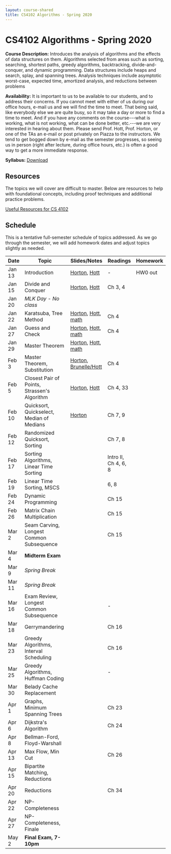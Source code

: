```yaml
---
layout: course-shared 
title: CS4102 Algorithms - Spring 2020 
---
```

# CS4102 Algorithms - Spring 2020

**Course Description:** Introduces the analysis of algorithms and the
effects of data structures on them. Algorithms selected from areas such
as sorting, searching, shortest paths, greedy algorithms, backtracking,
divide-and-conquer, and dynamic programming. Data structures include
heaps and search, splay, and spanning trees. Analysis techniques include
asymptotic worst-case, expected time, amortized analysis, and reductions
between problems

**Availability:** It is important to us to be available to our students, and to address their concerns. If you cannot meet with either of us during our office hours, e-mail us and we will find the time to meet. That being said, like everybody else we are quite busy, so it may take a day or more to find a time to meet. And if you have any comments on the course---what is working, what is not working, what can be done better, etc.---we are very interested in hearing about them.  Please send Prof. Hott, Prof. Horton, or one of the TAs an e-mail or post privately on Piazza to the instructors. We tend to get bogged down by e-mail as the semester progresses, so seeing us in person (right after lecture, during office hours, etc.) is often a good way to get a more immediate response.

**Syllabus:** [Download](pdfs/syllabus.pdf) 

## Resources

The topics we will cover are difficult to master.  Below are resources to help with foundational concepts, including proof techniques and additional practice problems.

[Useful Resources for CS 4102](resources.html)

## Schedule

This is a tentative full-semester schedule of topics addressed.  As we go through the semester, we will add homework dates and adjust topics slightly as needed.

| Date    | Topic                     | Slides/Notes    | Readings             | Homework        |
| ------- | ------------------------- |--------------   | -------------------  | --------------- |
| Jan 13  | Introduction | [Horton](lectures/horton/l1.pdf), [Hott](lectures/robbie/l1.pdf)                           | -                    | HW0 out         |
| Jan 15  | Divide and Conquer | [Horton](lectures/horton/l2.pdf), [Hott](lectures/robbie/l2.pdf)                     | Ch 3, 4              |                 |
| Jan 20  | *MLK Day - No class*                 |  |                      |                 |
| Jan 22  | Karatsuba, Tree Method                 | [Horton](lectures/horton/cs4102_L3_horton.pdf), [Hott](lectures/robbie/l3.pdf), [math](lectures/day3-proofs.pdf) | Ch 4                 |                 |
| Jan 27  | Guess and Check                         |  [Horton](lectures/horton/cs4102_L4_horton.pdf), [Hott](lectures/robbie/l4.pdf), [math](lectures/day4-proofs.pdf) | Ch 4                 |                 |
| Jan 29  | Master Theorem            |[Horton](lectures/horton/cs4102_L5_Master_horton.pdf), [Hott](lectures/robbie/l5.pdf), [math](lectures/day5-proofs.pdf)  |                      |                 |
| Feb 3   | Master Theorem, Substitution                  | [Horton](lectures/horton/cs4102-L6-closestpair-horton.pdf), [Brunelle/Hott](lectures/robbie/l6.pdf) | Ch 4                |                 |
| Feb 5   | Closest Pair of Points, Strassen's Algorithm         | [Horton](lectures/horton/cs4102_L7_closestpair_Strassen_horton.pdf), [Hott](lectures/robbie/l7.pdf) | Ch 4, 33              |                 |
| Feb 10  | Quicksort, Quickselect, Median of Medians          |[Horton](lectures/horton/L8.pdf) | Ch 7, 9                 |                 |
| Feb 12  | Randomized Quicksort, Sorting           | | Ch 7, 8              |                 |
| Feb 17  | Sorting Algorithms, Linear Time Sorting | | Intro II, Ch 4, 6, 8 |                 |
| Feb 19  | Linear Time Sorting, MSCS               | | 6, 8                 |                 |
| Feb 24  | Dynamic Programming                     | | Ch 15                |                 |
| Feb 26  | Matrix Chain Multiplication             | | Ch 15                |                 |
| Mar 2   | Seam Carving, Longest Common Subsequence| | Ch 15                |                 |
| Mar 4   | **Midterm Exam**                        | |                      |                 |
| Mar 9   | *Spring Break*                          | |                      |                 |
| Mar 11  | *Spring Break*                          | |                      |                 |
| Mar 16  | Exam Review, Longest Common Subsequence | | -                    |                 |
| Mar 18  | Gerrymandering                          | | Ch 16                |                 |
| Mar 23  | Greedy Algorithms, Interval Scheduling  | | Ch 16                |                 |
| Mar 25  | Greedy Algorithms, Huffman Coding       | | -                    |                 |
| Mar 30  | Belady Cache Replacement                | |                      |                 |
| Apr 1   | Graphs, Minimum Spanning Trees          | | Ch 23                |                 |
| Apr 6   | Dijkstra's Algorithm                    | | Ch 24                |                 |
| Apr 8   | Bellman-Ford, Floyd-Warshall            | |                      |                 |
| Apr 13  | Max Flow, Min Cut                       | | Ch 26                |                 |
| Apr 15  | Bipartite Matching, Reductions          | |                      |                 |
| Apr 20  | Reductions                              | | Ch 34                |                 |
| Apr 22  | NP-Completeness                         | |                      |                 |
| Apr 27  | NP-Completeness, Finale                 | |                      |                 |
| May 2   | **Final Exam, 7-10pm**                  | |                      |                 |

